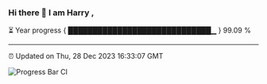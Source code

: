 ### Hi there 👋 I am Harry , 

⏳ Year progress { █████████████████████████████▁ } 99.09 %

---

⏰ Updated on Thu, 28 Dec 2023 16:33:07 GMT

![Progress Bar CI](https://github.com/duykhang68/duykhang68/workflows/Progress%20Bar%20CI/badge.svg)
